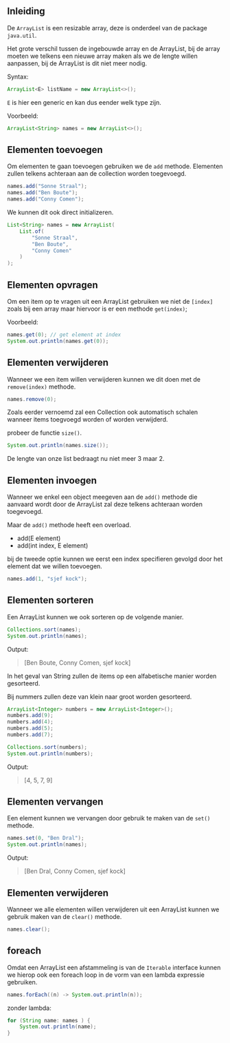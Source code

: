 ## Inleiding

De `ArrayList` is een resizable array, deze is onderdeel van de package `java.util`.

Het grote verschil tussen de ingebouwde array en de ArrayList, bij de array moeten we telkens een nieuwe array maken als we de lengte willen aanpassen, bij de ArrayList is dit niet meer nodig.

Syntax:
```java
ArrayList<E> listName = new ArrayList<>();
```

`E` is hier een generic en kan dus eender welk type zijn.

Voorbeeld:
```java
ArrayList<String> names = new ArrayList<>();
```

## Elementen toevoegen

Om elementen te gaan toevoegen gebruiken we de `add` methode. Elementen zullen telkens achteraan aan de collection worden toegevoegd.

```java
names.add("Sonne Straal");
names.add("Ben Boute");
names.add("Conny Comen");
```

We kunnen dit ook direct initializeren.

```java
List<String> names = new ArrayList(
	List.of(
		"Sonne Straal", 
		"Ben Boute",
		"Conny Comen"
	)
);
```

<div style='page-break-after: always;'></div>

## Elementen opvragen

Om een item op te vragen uit een ArrayList gebruiken we niet de `[index]` zoals bij een array maar hiervoor is er een methode `get(index)`;

Voorbeeld:
```java
names.get(0); // get element at index
System.out.println(names.get(0));
```

## Elementen verwijderen
Wanneer we een item willen verwijderen kunnen we dit doen met de `remove(index)` methode.

```java
names.remove(0);
```

Zoals eerder vernoemd zal een Collection ook automatisch schalen wanneer items toegvoegd worden of worden verwijderd.

probeer de functie `size()`.

```java
System.out.println(names.size());
```

De lengte van onze list bedraagt nu niet meer 3 maar 2.

## Elementen invoegen
Wanneer we enkel een object meegeven aan de `add()` methode die aanvaard wordt door de ArrayList zal deze telkens achteraan worden toegevoegd.

Maar de `add()` methode heeft een overload.

- add(E element)
- add(int index, E element)

bij de tweede optie kunnen we eerst een index specifieren gevolgd door het element dat we willen toevoegen.

```java
names.add(1, "sjef kock");
```

<div style='page-break-after: always;'></div>

## Elementen sorteren
Een ArrayList kunnen we ook sorteren op de volgende manier.

```java
Collections.sort(names);
System.out.println(names);
```

Output:
> [Ben Boute, Conny Comen, sjef kock]

In het geval van String zullen de items op een alfabetische manier worden gesorteerd.

Bij nummers zullen deze van klein naar groot worden gesorteerd.
```java
ArrayList<Integer> numbers = new ArrayList<Integer>();
numbers.add(9);
numbers.add(4);
numbers.add(5);
numbers.add(7);

Collections.sort(numbers);
System.out.println(numbers);
```

Output:
> [4, 5, 7, 9]


## Elementen vervangen
Een element kunnen we vervangen door gebruik te maken van de `set()` methode. 
```java
names.set(0, "Ben Dral");
System.out.println(names);
```

Output:
> [Ben Dral, Conny Comen, sjef kock]

<div style='page-break-after: always;'></div>

## Elementen verwijderen
Wanneer we alle elementen willen verwijderen uit een ArrayList kunnen we gebruik maken van de `clear()` methode.

```java
names.clear();
```

## foreach
Omdat een ArrayList een afstammeling is van de `Iterable` interface kunnen we hierop ook een foreach loop in de vorm van een lambda expressie gebruiken.

```java
names.forEach((n) -> System.out.println(n));
```

zonder lambda:
```java
for (String name: names ) {
    System.out.println(name);
}
```